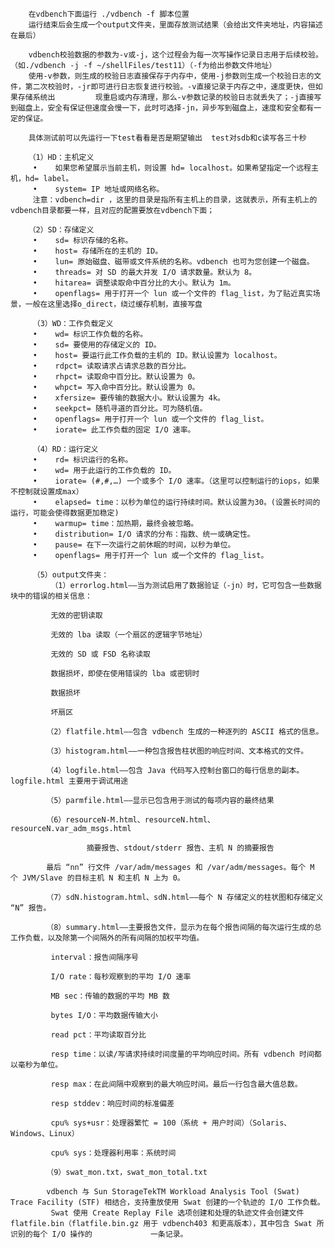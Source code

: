         在vdbench下面运行 ./vdbench -f 脚本位置
        运行结束后会生成一个output文件夹，里面存放测试结果（会给出文件夹地址，内容描述在最后）
        
        vdbench校验数据的参数为-v或-j，这个过程会为每一次写操作记录日志用于后续校验。（如./vdbench -j -f ~/shellFiles/test11）（-f为给出参数文件地址）
        使用-v参数，则生成的校验日志直接保存于内存中，使用-j参数则生成一个校验日志的文件，第二次校验时，-jr即可进行日志恢复进行校验。-v直接记录于内存之中，速度更快，但如果存储系统出         现重启或内存清理，那么-v参数记录的校验日志就丢失了；-j直接写到磁盘上，安全有保证但速度会慢一下，此时可选择-jn，异步写到磁盘上，速度和安全都有一定的保证。

        具体测试前可以先运行一下test看看是否是期望输出  test对sdb和c读写各三十秒
        
        （1）HD：主机定义
         •    如果您希望展示当前主机，则设置 hd= localhost。如果希望指定一个远程主机，hd= label。
         •    system= IP 地址或网络名称。
         注意：vdbench=dir ，这里的目录是指所有主机上的目录，这就表示，所有主机上的vdbench目录都要一样，且对应的配置要放在vdbench下面；

        （2）SD：存储定义
         •    sd= 标识存储的名称。
         •    host= 存储所在的主机的 ID。
         •    lun= 原始磁盘、磁带或文件系统的名称。vdbench 也可为您创建一个磁盘。
         •    threads= 对 SD 的最大并发 I/O 请求数量。默认为 8。
         •    hitarea= 调整读取命中百分比的大小。默认为 1m。
         •    openflags= 用于打开一个 lun 或一个文件的 flag_list，为了贴近真实场景，一般在这里选择o_direct，绕过缓存机制，直接写盘

         （3）WD：工作负载定义
         •    wd= 标识工作负载的名称。
         •    sd= 要使用的存储定义的 ID。
         •    host= 要运行此工作负载的主机的 ID。默认设置为 localhost。
         •    rdpct= 读取请求占请求总数的百分比。
         •    rhpct= 读取命中百分比。默认设置为 0。
         •    whpct= 写入命中百分比。默认设置为 0。
         •    xfersize= 要传输的数据大小。默认设置为 4k。
         •    seekpct= 随机寻道的百分比。可为随机值。
         •    openflags= 用于打开一个 lun 或一个文件的 flag_list。
         •    iorate= 此工作负载的固定 I/O 速率。

         （4）RD：运行定义
         •    rd= 标识运行的名称。
         •    wd= 用于此运行的工作负载的 ID。
         •    iorate= (#,#,…) 一个或多个 I/O 速率。（这里可以控制运行的iops，如果不控制就设置成max）
         •    elapsed= time：以秒为单位的运行持续时间。默认设置为30。(设置长时间的运行，可能会使得数据更加稳定)
         •    warmup= time：加热期，最终会被忽略。
         •    distribution= I/O 请求的分布：指数、统一或确定性。
         •    pause= 在下一次运行之前休眠的时间，以秒为单位。
         •    openflags= 用于打开一个 lun 或一个文件的 flag_list。

         （5）output文件夹：
             （1）errorlog.html——当为测试启用了数据验证（-jn）时，它可包含一些数据块中的错误的相关信息：

             无效的密钥读取

             无效的 lba 读取（一个扇区的逻辑字节地址）

             无效的 SD 或 FSD 名称读取

             数据损坏，即使在使用错误的 lba 或密钥时

             数据损坏

             坏扇区

            （2）flatfile.html——包含 vdbench 生成的一种逐列的 ASCII 格式的信息。

            （3）histogram.html——一种包含报告柱状图的响应时间、文本格式的文件。

            （4）logfile.html——包含 Java 代码写入控制台窗口的每行信息的副本。logfile.html 主要用于调试用途

            （5）parmfile.html——显示已包含用于测试的每项内容的最终结果

            （6）resourceN-M.html、resourceN.html、resourceN.var_adm_msgs.html

                     摘要报告、stdout/stderr 报告、主机 N 的摘要报告

            最后 “nn” 行文件 /var/adm/messages 和 /var/adm/messages。每个 M 个 JVM/Slave 的目标主机 N 和主机 N 上为 0。

            （7）sdN.histogram.html、sdN.html——每个 N 存储定义的柱状图和存储定义 “N” 报告。

            （8）summary.html——主要报告文件，显示为在每个报告间隔的每次运行生成的总工作负载，以及除第一个间隔外的所有间隔的加权平均值。

             interval：报告间隔序号

             I/O rate：每秒观察到的平均 I/O 速率

             MB sec：传输的数据的平均 MB 数

             bytes I/O：平均数据传输大小

             read pct：平均读取百分比

             resp time：以读/写请求持续时间度量的平均响应时间。所有 vdbench 时间都以毫秒为单位。

             resp max：在此间隔中观察到的最大响应时间。最后一行包含最大值总数。

             resp stddev：响应时间的标准偏差

             cpu% sys+usr：处理器繁忙 = 100（系统 + 用户时间）（Solaris、Windows、Linux）

             cpu% sys：处理器利用率：系统时间

            （9）swat_mon.txt，swat_mon_total.txt

            vdbench 与 Sun StorageTekTM Workload Analysis Tool (Swat) Trace Facility (STF) 相结合，支持重放使用 Swat 创建的一个轨迹的 I/O 工作负载。
             Swat 使用 Create Replay File 选项创建和处理的轨迹文件会创建文件 flatfile.bin（flatfile.bin.gz 用于 vdbench403 和更高版本），其中包含 Swat 所识别的每个 I/O 操作的             一条记录。
